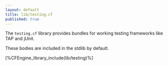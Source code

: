 ```yaml
---
layout: default
title: lib/testing.cf
published: true
---
```


The `testing.cf` library provides bundles for working testing frameworks like
TAP and jUnit.

These bodies are included in the stdlib by default.

[%CFEngine_library_include(lib/testing)%]

